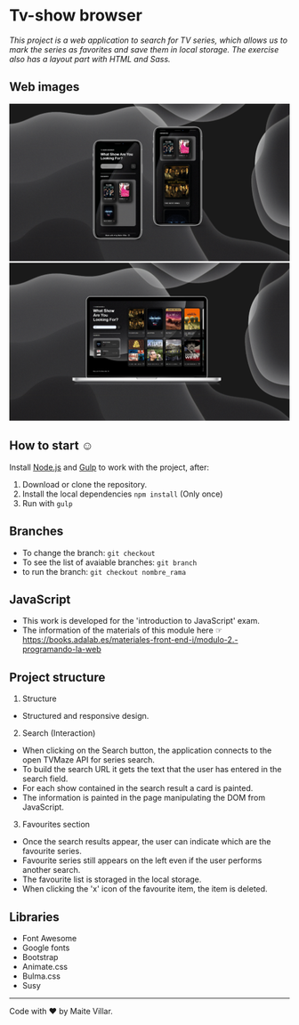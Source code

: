 # Tv-show browser

_This project is a web application to search for TV series, which allows us to mark the series as favorites and save them in local storage. The exercise also has a layout part with HTML and Sass._ 

## Web images

![web images](/_src/assets/images/tv-show-movbile.jpg)
![web images](/_src/assets/images/te-show-desktop.jpg)

## How to start ☺

Install [Node.js](https://nodejs.org/) and [Gulp](https://gulpjs.com) to work with the project, after:

1. Download or clone the repository.
2. Install the local dependencies `npm install` (Only once)
3. Run with `gulp`


## Branches 

- To change the branch: `git checkout`
- To see the list of avaiable branches: `git branch`
- to run the branch: `git checkout nombre_rama`

## JavaScript

- This work is developed for the 'introduction to JavaScript' exam.
- The information of the materials of this module here ☞ 
https://books.adalab.es/materiales-front-end-i/modulo-2.-programando-la-web


## Project structure

1. Structure

- Structured and responsive design.

2. Search (Interaction)

- When clicking on the Search button, the application connects to the open TVMaze API for series search. 
- To build the search URL it gets the text that the user has entered in the search field. 
- For each show contained in the search result a card is painted. 
- The information is painted in the page manipulating the DOM from JavaScript. 

3. Favourites section

- Once the search results appear, the user can indicate which are the favourite series. 
- Favourite series still appears on the left even if the user performs another search.
- The favourite list is storaged in the local storage.
- When clicking the 'x' icon of the favourite item, the item is deleted. 


##  Libraries

- Font Awesome
- Google fonts
- Bootstrap
- Animate.css
- Bulma.css
- Susy

---
Code with ❤ by Maite Villar. 